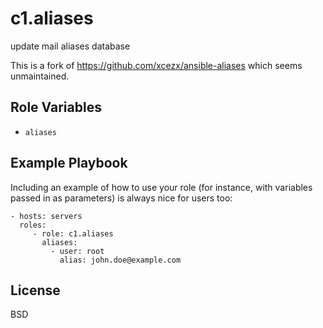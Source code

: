 c1.aliases
==========

update mail aliases database

This is a fork of https://github.com/xcezx/ansible-aliases which seems unmaintained.

Role Variables
--------------

- `aliases`

Example Playbook
-------------------------

Including an example of how to use your role (for instance, with variables passed in as parameters) is always nice for users too:

    - hosts: servers
      roles:
         - role: c1.aliases
           aliases:
             - user: root
               alias: john.doe@example.com

License
-------

BSD

